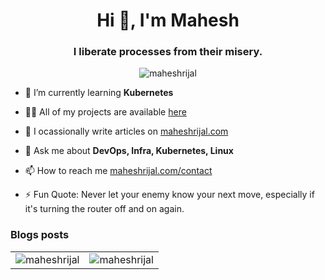 <h1 align="center">Hi 👋, I'm Mahesh</h1>
<h3 align="center">I liberate processes from their misery. </h3>

<p align="center"> <img src="https://komarev.com/ghpvc/?username=maheshrijal&label=Profile%20views&color=0e75b6&style=flat" alt="maheshrijal" /> </p>

- 🌱 I’m currently learning **Kubernetes**

- 👨‍💻 All of my projects are available [here](https://github.com/maheshrijal?tab=repositories)

- 📝 I ocassionally write articles on [maheshrijal.com](https://maheshrijal.com)

- 💬 Ask me about **DevOps, Infra, Kubernetes, Linux**

- 📫 How to reach me [maheshrijal.com/contact](https://maheshrijal.com/contact)

- ⚡ Fun Quote: Never let your enemy know your next move, especially if it's turning the router off and on again.

### Blogs posts
<!-- BLOG-POST-LIST:START -->
<!-- BLOG-POST-LIST:END -->

<table>
  <tr>
    <td>
      <img align="center" src="https://github-readme-stats.vercel.app/api?username=maheshrijal&show_icons=true&locale=en" alt="maheshrijal" />
    </td>
    <td>
      <img align="center" src="https://github-readme-streak-stats.herokuapp.com/?user=maheshrijal&" alt="maheshrijal" />
    </td>
  </tr>
</table>
